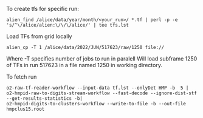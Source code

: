 To create tfs for specific run:  

	alien_find /alice/data/year/month/<your_run>/ *.tf | perl -p -e 's/^\/alice/alien:\/\/\/alice/' | tee tfs.lst



Load TFs from grid locally   

	alien_cp -T 1 /alice/data/2022/JUN/517623/raw/1250 file://

Where -T <number> specifies number of jobs to run in paralell
Will load subframe 1250 of TFs in run 517623 in a file named 1250 in working directory.




To fetch run  

	o2-raw-tf-reader-workflow --input-data tf.lst --onlyDet HMP -b  5 |  
	o2-hmpid-raw-to-digits-stream-workflow --fast-decode --ignore-dist-stf --get-results-statistics -b|  
	o2-hmpid-digits-to-clusters-workflow --write-to-file -b --out-file hmpclus15.root



